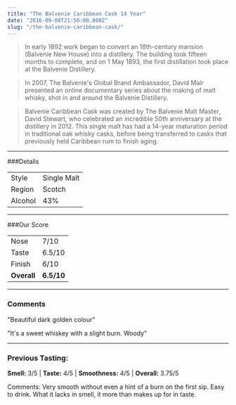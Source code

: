 ```yaml
---
title: "The Balvenie Caribbean Cask 14 Year"
date: "2016-09-08T21:50:00.000Z"
slug: "/the-balvenie-caribbean-cask/"
---
```

>In early 1892 work began to convert an 18th-century mansion (Balvenie New House) into a distillery. The building took fifteen months to complete, and on 1 May 1893, the first distillation took place at the Balvenie Distillery.

>In 2007, The Balvenie's Global Brand Ambassador, David Mair presented an online documentary series about the making of malt whisky, shot in and around the Balvenie Distillery.

>Balvenie Caribbean Cask was created by The Balvenie Malt Master, David Stewart, who celebrated an incredible 50th anniversary at the distillery in 2012. This single malt has had a 14-year maturation period in traditional oak whisky casks, before being transferred to casks that previously held Caribbean rum to finish aging.

---

###Details
<table>  
<tr>  
<td class="grey">Style</td><td>Single Malt</td>  
</tr>  
<tr>  
<td class="grey">Region</td><td>Scotch</td>  
</tr>  
<tr>  
<td class="grey">Alcohol</td><td>43%</td>  
</tr>  
</table>


---

###Our Score
<table class="score-table">  
<tr>  
<td class="grey">Nose</td><td>7/10</td>  
</tr>  
<tr>  
<td class="grey">Taste</td><td>6.5/10</td>  
</tr>  
<tr>  
<td class="grey">Finish</td><td>6/10</td>  
</tr>  
<tr>  
<td class="grey"><strong>Overall</strong></td><td><strong>6.5/10</strong></td>  
</tr>  
</table>

---

### Comments
"Beautiful dark golden colour"

"It's a sweet whiskey with a slight burn. Woody"

---


### Previous Tasting:

**Smell:** 3/5 | **Taste:** 4/5 | **Smoothness:** 4/5 | 
**Overall:** 3.75/5

Comments: Very smooth without even a hint of a burn on the first sip. Easy to drink. What it lacks in smell, it more than makes up for in taste. 


    